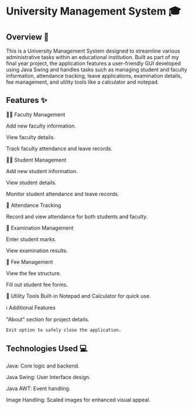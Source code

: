 # University Management System 🎓
 ## Overview 📘
 This is a University Management System designed to streamline various administrative tasks within an educational institution. Built as part of my final year project, the application 
 features a user-friendly GUI developed using Java Swing and handles tasks such as managing student and faculty information, attendance tracking, leave applications, examination details, 
 fee management, and utility tools like a calculator and notepad.

## Features ✨
 🧑‍🏫 Faculty Management

   Add new faculty information.
   
   View faculty details.
   
   Track faculty attendance and leave records.

👨‍🎓 Student Management

   Add new student information.
   
   View student details.
   
   Monitor student attendance and leave records.

📅 Attendance Tracking

   Record and view attendance for both students and faculty.

📝 Examination Management

   Enter student marks.
   
   View examination results.

💸 Fee Management

   View the fee structure.
  
   Fill out student fee forms.

🔧 Utility Tools
   Built-in Notepad and Calculator for quick use.

ℹ️ Additional Features

   "About" section for project details.
   
    Exit option to safely close the application.

## Technologies Used 💻
Java: Core logic and backend.

Java Swing: User Interface design.

Java AWT: Event handling.

Image Handling: Scaled images for enhanced visual appeal.

